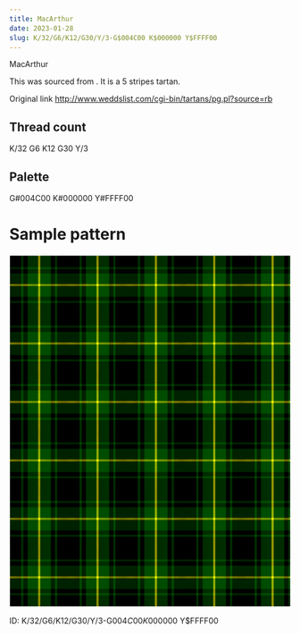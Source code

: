 ```yaml
---
title: MacArthur
date: 2023-01-28
slug: K/32/G6/K12/G30/Y/3-G$004C00 K$000000 Y$FFFF00
---
```

MacArthur

This was sourced from <no value>.  It is a 5 stripes tartan.

Original link http://www.weddslist.com/cgi-bin/tartans/pg.pl?source=rb

## Thread count
K/32 G6 K12 G30 Y/3

## Palette
G#004C00 K#000000 Y#FFFF00

# Sample pattern

![Tartan detail](tartan.png "K/32 G6 K12 G30 Y/3 tartan")

ID: K/32/G6/K12/G30/Y/3-G$004C00 K$000000 Y$FFFF00